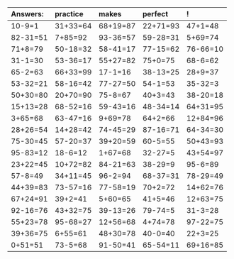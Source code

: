 | Answers: | practice | makes | perfect | ! |
| :--- | :--- | :--- | :--- | :--- |
| 10-9=1 | 31+33=64 | 68+19=87 | 22+71=93 | 47+1=48 | 
| 82-31=51 | 7+85=92 | 93-36=57 | 59-28=31 | 5+69=74 | 
| 71+8=79 | 50-18=32 | 58-41=17 | 77-15=62 | 76-66=10 | 
| 31-1=30 | 53-36=17 | 55+27=82 | 75+0=75 | 68-6=62 | 
| 65-2=63 | 66+33=99 | 17-1=16 | 38-13=25 | 28+9=37 | 
| 53-32=21 | 58-16=42 | 77-27=50 | 54-1=53 | 35-32=3 | 
| 50+30=80 | 20+70=90 | 75-8=67 | 40+3=43 | 38-20=18 | 
| 15+13=28 | 68-52=16 | 59-43=16 | 48-34=14 | 64+31=95 | 
| 3+65=68 | 63-47=16 | 9+69=78 | 64+2=66 | 12+84=96 | 
| 28+26=54 | 14+28=42 | 74-45=29 | 87-16=71 | 64-34=30 | 
| 75-30=45 | 57-20=37 | 39+20=59 | 60-5=55 | 50+43=93 | 
| 95-83=12 | 18-6=12 | 1+67=68 | 32-27=5 | 43+54=97 | 
| 23+22=45 | 10+72=82 | 84-21=63 | 38-29=9 | 95-6=89 | 
| 57-8=49 | 34+11=45 | 96-2=94 | 68-37=31 | 78-29=49 | 
| 44+39=83 | 73-57=16 | 77-58=19 | 70+2=72 | 14+62=76 | 
| 67+24=91 | 39+2=41 | 5+60=65 | 41+5=46 | 12+63=75 | 
| 92-16=76 | 43+32=75 | 39-13=26 | 79-74=5 | 31-3=28 | 
| 55+23=78 | 95-68=27 | 12+56=68 | 4+74=78 | 97-22=75 | 
| 39+36=75 | 6+55=61 | 48+30=78 | 40-0=40 | 22+3=25 | 
| 0+51=51 | 73-5=68 | 91-50=41 | 65-54=11 | 69+16=85 | 
